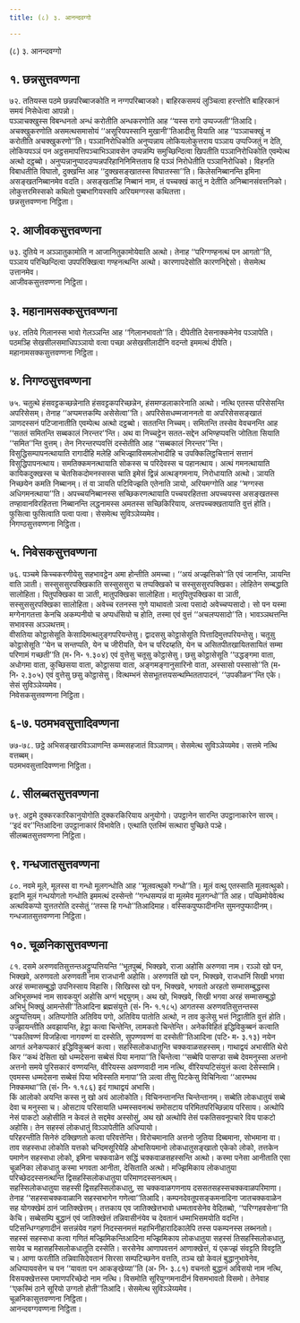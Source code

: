 ```yaml
---
title: (८) ३. आनन्दवग्गो

---
```

(८) ३. आनन्दवग्गो  


## १. छन्नसुत्तवण्णना

७२. ततियस्स पठमे छन्नपरिब्बाजकोति न नग्गपरिब्बाजको। बाहिरकसमयं लुञ्चित्वा हरन्तोति बाहिरकानं समयं निसेधेत्वा आपन्नो।  
पञ्ञाचक्खुस्स विबन्धनतो अन्धं करोतीति अन्धकरणोति आह ‘‘यस्स रागो उप्पज्जती’’तिआदि। अचक्खुकरणोति असमत्थसमासोयं ‘‘असूरियपस्सानि मुखानी’’तिआदीसु वियाति आह ‘‘पञ्ञाचक्खुं न करोतीति अचक्खुकरणो’’ति। पञ्ञानिरोधिकोति अनुप्पन्नाय लोकियलोकुत्तराय पञ्ञाय उप्पज्जितुं न देति, लोकियपञ्ञं पन अट्ठसमापत्तिपञ्चाभिञ्ञावसेन उप्पन्नम्पि समुच्छिन्दित्वा खिपतीति पञ्ञानिरोधिकोति एवम्पेत्थ अत्थो दट्ठब्बो। अनुप्पन्नानुप्पादउप्पन्नपरिहानिनिमित्तताय हि पञ्ञं निरोधेतीति पञ्ञानिरोधिको। विहनति विबाधतीति विघातो, दुक्खन्ति आह ‘‘दुक्खसङ्खातस्स विघातस्सा’’ति। किलेसनिब्बानन्ति इमिना असङ्खतनिब्बानमेव वदति। असङ्खतञ्हि निब्बानं नाम, तं पच्चक्खं कातुं न देतीति अनिब्बानसंवत्तनिको। लोकुत्तरमिस्सको कथितो पुब्बभागियस्सपि अरियमग्गस्स कथितत्ता।  
छन्नसुत्तवण्णना निट्ठिता।  


## २. आजीवकसुत्तवण्णना

७३. दुतिये न अञ्ञातुकामोति न आजानितुकामोयेवाति अत्थो। तेनाह ‘‘परिग्गण्हनत्थं पन आगतो’’ति, पञ्ञाय परिच्छिन्दित्वा उपपरिक्खित्वा गण्हनत्थन्ति अत्थो। कारणापदेसोति कारणनिद्देसो। सेसमेत्थ उत्तानमेव।  
आजीवकसुत्तवण्णना निट्ठिता।  


## ३. महानामसक्कसुत्तवण्णना

७४. ततिये गिलानस्स भावो गेलञ्ञन्ति आह ‘‘गिलानभावतो’’ति। दीपेतीति देसनाक्कमेनेव पञ्ञापेति। पठमञ्हि सेखसीलसमाधिपञ्ञायो वत्वा पच्छा असेखसीलादीनि वदन्तो इममत्थं दीपेति।  
महानामसक्कसुत्तवण्णना निट्ठिता।  


## ४. निगण्ठसुत्तवण्णना

७५. चतुत्थे हंसवट्टकच्छन्नेनाति हंसवट्टकपरिच्छन्नेन, हंसमण्डलाकारेनाति अत्थो। नत्थि एतस्स परिसेसन्ति अपरिसेसम्। तेनाह ‘‘अप्पमत्तकम्पि असेसेत्वा’’ति। अपरिसेसधम्मजाननतो वा अपरिसेससङ्खातं ञाणदस्सनं पटिजानातीति एवम्पेत्थ अत्थो दट्ठब्बो। सततन्ति निच्चम्। समितन्ति तस्सेव वेवचनन्ति आह ‘‘सततं समितन्ति सब्बकालं निरन्तर’’न्ति। अथ वा निच्चट्ठेन सतत-सद्देन अभिण्हप्पवत्ति जोतिता सियाति ‘‘समित’’न्ति वुत्तम्। तेन निरन्तरप्पवत्तिं दस्सेतीति आह ‘‘सब्बकालं निरन्तर’’न्ति।  
विसुद्धिसम्पापनत्थायाति रागादीहि मलेहि अभिज्झाविसमलोभादीहि च उपक्किलिट्ठचित्तानं सत्तानं विसुद्धिपापनत्थाय। समतिक्कमनत्थायाति सोकस्स च परिदेवस्स च पहानत्थाय। अत्थं गमनत्थायाति कायिकदुक्खस्स च चेतसिकदोमनस्सस्स चाति इमेसं द्विन्नं अत्थङ्गमनाय, निरोधायाति अत्थो। ञायति निच्छयेन कमति निब्बानम्। तं वा ञायति पटिविज्झति एतेनाति ञायो, अरियमग्गोति आह ‘‘मग्गस्स अधिगमनत्थाया’’ति। अपच्चयनिब्बानस्स सच्छिकरणत्थायाति पच्चयरहितत्ता अपच्चयस्स असङ्खतस्स तण्हावानविरहितत्ता निब्बानन्ति लद्धनामस्स अमतस्स सच्छिकिरियाय, अत्तपच्चक्खतायाति वुत्तं होति। फुसित्वा फुसित्वाति पत्वा पत्वा। सेसमेत्थ सुविञ्ञेय्यमेव।  
निगण्ठसुत्तवण्णना निट्ठिता।  


## ५. निवेसकसुत्तवण्णना

७६. पञ्चमे किच्चकरणीयेसु सहभावट्ठेन अमा होन्तीति अमच्चा। ‘‘अयं अज्झत्तिको’’ति एवं जानन्ति, ञायन्ति वाति ञाती। सस्सुससुरपक्खिकाति सस्सुससुरा च तप्पक्खिको च सस्सुससुरपक्खिका। लोहितेन सम्बद्धाति सालोहिता। पितुपक्खिका वा ञाती, मातुपक्खिका सालोहिता। मातुपितुपक्खिका वा ञाती, सस्सुससुरपक्खिका सालोहिता। अवेच्च रतनस्स गुणे याथावतो ञत्वा पसादो अवेच्चप्पसादो। सो पन यस्मा मग्गेनागतत्ता केनचि अकम्पनीयो च अप्पधंसियो च होति, तस्मा एवं वुत्तं ‘‘अचलप्पसादो’’ति। भावञ्ञथत्तन्ति सभावस्स अञ्ञथत्तम्।  
वीसतिया कोट्ठासेसूति केसादिमत्थलुङ्गपरियन्तेसु। द्वादससु कोट्ठासेसूति पित्तादिमुत्तपरियन्तेसु। चतूसु कोट्ठासेसूति ‘‘येन च सन्तप्पति, येन च जीरीयति, येन च परिदय्हति, येन च असितपीतखायितसायितं सम्मा परिणामं गच्छती’’ति (म॰ नि॰ १.३०४) एवं वुत्तेसु चतूसु कोट्ठासेसु। छसु कोट्ठासेसूति ‘‘उद्धङ्गमा वाता, अधोगमा वाता, कुच्छिसया वाता, कोट्ठासया वाता, अङ्गमङ्गानुसारिनो वाता, अस्सासो पस्सासो’’ति (म॰ नि॰ २.३०५) एवं वुत्तेसु छसु कोट्ठासेसु। वित्थम्भनं सेसभूतत्तयसन्थम्भिततापादनं, ‘‘उपकीळन’’न्ति एके। सेसं सुविञ्ञेय्यमेव।  
निवेसकसुत्तवण्णना निट्ठिता।  


## ६-७. पठमभवसुत्तादिवण्णना

७७-७८. छट्ठे अभिसङ्खारविञ्ञाणन्ति कम्मसहजातं विञ्ञाणम्। सेसमेत्थ सुविञ्ञेय्यमेव। सत्तमे नत्थि वत्तब्बम्।  
पठमभवसुत्तादिवण्णना निट्ठिता।  


## ८. सीलब्बतसुत्तवण्णना

७९. अट्ठमे दुक्करकारिकानुयोगोति दुक्करकिरियाय अनुयोगो। उपट्ठानेन सारन्ति उपट्ठानाकारेन सारम्। ‘‘इदं वर’’न्तिआदिना उपट्ठानाकारं विभावेति। एत्थाति एतस्मिं सत्थारा पुच्छिते पञ्हे।  
सीलब्बतसुत्तवण्णना निट्ठिता।  


## ९. गन्धजातसुत्तवण्णना

८०. नवमे मूले, मूलस्स वा गन्धो मूलगन्धोति आह ‘‘मूलवत्थुको गन्धो’’ति। मूलं वत्थु एतस्साति मूलवत्थुको। इदानि मूलं गन्धयोगतो गन्धोति इममत्थं दस्सेन्तो ‘‘गन्धसम्पन्नं वा मूलमेव मूलगन्धो’’ति आह। पच्छिमोयेवेत्थ अत्थविकप्पो युत्ततरोति दस्सेतुं ‘‘तस्स हि गन्धो’’तिआदिमाह। वस्सिकपुप्फादीनन्ति सुमनपुप्फादीनम्।  
गन्धजातसुत्तवण्णना निट्ठिता।  


## १०. चूळनिकासुत्तवण्णना

८१. दसमे अरुणवतिसुत्तन्तअट्ठुप्पत्तियन्ति ‘‘भूतपुब्बं, भिक्खवे, राजा अहोसि अरुणवा नाम। रञ्ञो खो पन, भिक्खवे, अरुणवतो अरुणवती नाम राजधानी अहोसि। अरुणवतिं खो पन, भिक्खवे, राजधानिं सिखी भगवा अरहं सम्मासम्बुद्धो उपनिस्साय विहासि। सिखिस्स खो पन, भिक्खवे, भगवतो अरहतो सम्मासम्बुद्धस्स अभिभूसम्भवं नाम सावकयुगं अहोसि अग्गं भद्दयुगम्। अथ खो, भिक्खवे, सिखी भगवा अरहं सम्मासम्बुद्धो अभिभुं भिक्खुं आमन्तेसी’’तिआदिना ब्रह्मसंयुत्ते (सं॰ नि॰ १.१८५) आगतस्स अरुणवतिसुत्तन्तस्स अट्ठुप्पत्तियम्। अतिप्पगोति अतिविय पगो, अतिविय पातोति अत्थो, न ताव कुलेसु भत्तं निट्ठातीति वुत्तं होति।  
उज्झायन्तीति अवझायन्ति, हेट्ठा कत्वा चिन्तेन्ति, लामकतो चिन्तेन्ति। अनेकविहितं इद्धिविकुब्बनं कत्वाति ‘‘पकतिवण्णं विजहित्वा नागवण्णं वा दस्सेति, सुपण्णवण्णं वा दस्सेती’’तिआदिना (पटि॰ म॰ ३.१३) नयेन आगतं अनेकप्पकारं इद्धिविकुब्बनं कत्वा। सहस्सिलोकधातुन्ति चक्कवाळसहस्सम्। गाथाद्वयं अभासीति थेरो किर ‘‘कथं देसिता खो धम्मदेसना सब्बेसं पिया मनापा’’ति चिन्तेत्वा ‘‘सब्बेपि पासण्डा सब्बे देवमनुस्सा अत्तनो अत्तनो समये पुरिसकारं वण्णयन्ति, वीरियस्स अवण्णवादी नाम नत्थि, वीरियप्पटिसंयुत्तं कत्वा देसेस्सामि। एवमस्स धम्मदेसना सब्बेसं पिया भविस्सति मनापा’’ति ञत्वा तीसु पिटकेसु विचिनित्वा ‘‘आरम्भथ निक्कमथा’’ति (सं॰ नि॰ १.१८६) इदं गाथाद्वयं अभासि।  
किं आलोको अयन्ति कस्स नु खो अयं आलोकोति। विचिनन्तानन्ति चिन्तेन्तानम्। सब्बेति लोकधातुयं सब्बे देवा च मनुस्सा च। ओसटाय परिसायाति धम्मस्सवनत्थं समोसटाय परिमितपरिच्छिन्नाय परिसाय। अत्थोपि नेसं पाकटो अहोसीति न केवलं ते सद्दमेव अस्सोसुं, अथ खो अत्थोपि तेसं पकतिसवनूपचारे विय पाकटो अहोसि। तेन सहस्सं लोकधातुं विञ्ञापेतीति अधिप्पायो।  
परिहरन्तीति सिनेरुं दक्खिणतो कत्वा परिवत्तेन्ति। विरोचमानाति अत्तनो जुतिया दिब्बमाना, सोभमाना वा। ताव सहस्सधा लोकोति यत्तको चन्दिमसूरियेहि ओभासियमानो लोकधातुसङ्खातो एकेको लोको, तत्तकेन पमाणेन सहस्सधा लोको, इमिना चक्कवाळेन सद्धिं चक्कवाळसहस्सन्ति अत्थो। कस्मा पनेसा आनीताति एसा चूळनिका लोकधातु कस्मा भगवता आनीता, देसिताति अत्थो। मज्झिमिकाय लोकधातुया परिच्छेददस्सनत्थन्ति द्विसहस्सिलोकधातुया परिमाणदस्सनत्थम्।  
सहस्सिलोकधातुया सहस्सी द्विसहस्सिलोकधातु, सा चक्कवाळगणनाय दससतसहस्सचक्कवाळपरिमाणा। तेनाह ‘‘सहस्सचक्कवाळानि सहस्सभागेन गणेत्वा’’तिआदि। कम्पनदेवतूपसङ्कमनादिना जातचक्कवाळेन सह योगक्खेमं ठानं जातिक्खेत्तम्। तत्तकाय एव जातिक्खेत्तभावो धम्मतावसेनेव वेदितब्बो, ‘‘परिग्गहवसेना’’ति केचि। सब्बेसम्पि बुद्धानं एवं जातिक्खेत्तं तन्निवासीनंयेव च देवतानं धम्माभिसमयोति वदन्ति। पटिसन्धिग्गहणादीनं सत्तन्नंयेव गहणं निदस्सनमत्तं महाभिनीहारादिकालेपि तस्स पकम्पनस्स लब्भनतो।  
सहस्सं सहस्सधा कत्वा गणितं मज्झिमिकन्तिआदिना मज्झिमिकाय लोकधातुया सहस्सं तिसहस्सिलोकधातु, सायेव च महासहस्सिलोकधातूति दस्सेति। सरसेनेव आणापवत्तनं आणाक्खेत्तं, यं एकज्झं संवट्टति विवट्टति च। आणा फरतीति तन्निवासिदेवतानं सिरसा सम्पटिच्छनेन वत्तति, तञ्च खो केवलं बुद्धानुभावेनेव, अधिप्पायवसेन च पन ‘‘यावता पन आकङ्खेय्या’’ति (अ॰ नि॰ ३.८१) वचनतो बुद्धानं अविसयो नाम नत्थि, विसयक्खेत्तस्स पमाणपरिच्छेदो नाम नत्थि। विसमोति सूरियुग्गमनादीनं विसमभावतो विसमो। तेनेवाह ‘‘एकस्मिं ठाने सूरियो उग्गतो होती’’तिआदि। सेसमेत्थ सुविञ्ञेय्यमेव।  
चूळनिकासुत्तवण्णना निट्ठिता।  
आनन्दवग्गवण्णना निट्ठिता।  